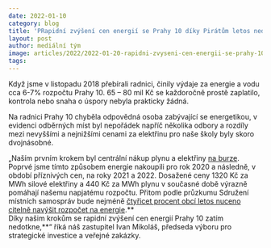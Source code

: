 ```yaml
---
date: 2022-01-10
category: blog
title: 'PRapidní zvýšení cen energií se Prahy 10 díky Pirátům letos nedotkne'
layout: post
author: mediální tým
image: articles/2022/2022-01-20-rapidni-zvyseni-cen-energii-se-prahy-10-diky-piratum-letos-nedotkne.jpg
tags:
---
```


Když jsme v listopadu 2018 přebírali radnici, činily výdaje za energie a vodu cca 6-7% rozpočtu Prahy 10. 65 – 80 mil Kč se každoročně prostě zaplatilo, kontrola nebo snaha o úspory nebyla prakticky žádná.

Na radnici Prahy 10 chyběla odpovědná osoba zabývající se energetikou, v evidenci odběrných míst byl nepořádek napříč několika odbory a rozdíly mezi nevyššími a nejnižšími cenami za elektřinu pro naše školy byly skoro dvojnásobné.
  
„Naším prvním krokem byl centrální nákup plynu a elektřiny  [na burze](https://www.cmkbk.cz/sekce/energeticka-burza/). Poprvé jsme tímto způsobem energie nakoupili pro rok 2020 a následně, v období příznivých cen, na roky 2021 a 2022. Dosažené ceny 1320 Kč za MWh silové elektřiny a 440 Kč za MWh plynu v současné době výrazně pomáhají našemu napjatému rozpočtu. Přitom podle průzkumu Sdružení místních samospráv bude nejméně  [čtyřicet procent obcí letos nuceno citelně navýšit rozpočet na energie](https://www.smscr.cz/cz/tiskove-zpravy/2831-2021-11-24).**  
Díky našim krokům se rapidní zvýšení cen energií Prahy 10 zatím nedotkne,**“ říká náš zastupitel Ivan Mikoláš, předseda výboru pro strategické investice a veřejné zakázky.
